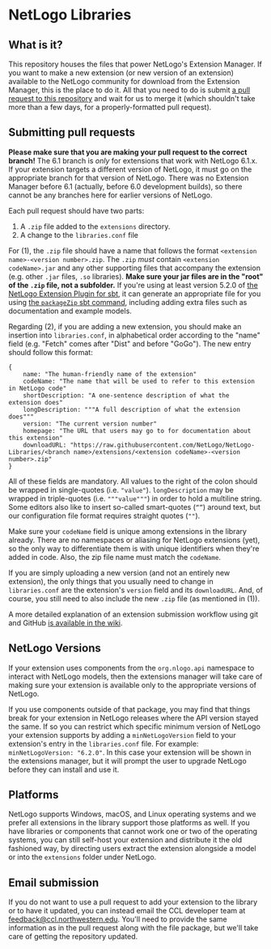 # NetLogo Libraries

## What is it?

This repository houses the files that power NetLogo's Extension Manager.  If you want to make a new extension (or new version of an extension) available to the NetLogo community for download from the Extension Manager, this is the place to do it.  All that you need to do is submit [a pull request to this repository](https://github.com/NetLogo/NetLogo-Libraries/compare) and wait for us to merge it (which shouldn't take more than a few days, for a properly-formatted pull request).

## Submitting pull requests

**Please make sure that you are making your pull request to the correct branch!**  The 6.1 branch is *only* for extensions that work with NetLogo 6.1.x.  If your extension targets a different version of NetLogo, it must go on the appropriate branch for that version of NetLogo.  There was no Extension Manager before 6.1 (actually, before 6.0 development builds), so there cannot be any branches here for earlier versions of NetLogo.

Each pull request should have two parts:

  1. A `.zip` file added to the `extensions` directory.  
  2. A change to the `libraries.conf` file

For (1), the `.zip` file should have a name that follows the format `<extension name>-<version number>.zip`.  The `.zip` *must* contain `<extension codeName>.jar` and any other supporting files that accompany the extension (e.g. other `.jar` files, `.so` libraries).  **Make sure your jar files are in the "root" of the `.zip` file, not a subfolder.**  If you're using at least version 5.2.0 of [the NetLogo Extension Plugin for sbt](https://github.com/NetLogo/NetLogo-Extension-Plugin), it can generate an appropriate file for you using [the `packageZip` sbt command](https://github.com/NetLogo/NetLogo-Extension-Plugin/blob/master/README.md#zip-package), including adding extra files such as documentation and example models. 

Regarding (2), if you are adding a new extension, you should make an insertion into `libraries.conf`, in alphabetical order according to the "name" field (e.g. "Fetch" comes after "Dist" and before "GoGo").  The new entry should follow this format:

```
{
    name: "The human-friendly name of the extension"
    codeName: "The name that will be used to refer to this extension in NetLogo code"
    shortDescription: "A one-sentence description of what the extension does"
    longDescription: """A full description of what the extension does"""
    version: "The current version number"
    homepage: "The URL that users may go to for documentation about this extension"
    downloadURL: "https://raw.githubusercontent.com/NetLogo/NetLogo-Libraries/<branch name>/extensions/<extension codeName>-<version number>.zip"
}
```

All of these fields are mandatory.  All values to the right of the colon should be wrapped in single-quotes (i.e. `"value"`).  `longDescription` may be wrapped in triple-quotes (i.e. `"""value"""`) in order to hold a multiline string.  Some editors also like to insert so-called smart-quotes (`“”`) around text, but our configuration file format requires straight quotes (`""`).

Make sure your `codeName` field is unique among extensions in the library already.  There are no namespaces or aliasing for NetLogo extensions (yet), so the only way to differentiate them is with unique identifiers when they're added in code.  Also, the zip file name must match the `codeName`.

If you are simply uploading a new version (and not an entirely new extension), the only things that you usually need to change in `libraries.conf` are the extension's `version` field and its `downloadURL`.  And, of course, you still need to also include the new `.zip` file (as mentioned in (1)).

A more detailed explanation of an extension submission workflow using git and GitHub [is available in the wiki](https://github.com/NetLogo/NetLogo-Libraries/wiki/Submission-workflow).

## NetLogo Versions

If your extension uses components from the `org.nlogo.api` namespace to interact with NetLogo models, then the extensions manager will take care of making sure your extension is available only to the appropriate versions of NetLogo.

If you use components outside of that package, you may find that things break for your extension in NetLogo releases where the API version stayed the same.  If so you can restrict which specific minimum version of NetLogo your extension supports by adding a `minNetLogoVersion` field to your extension's entry in the `libraries.conf` file.  For example: `minNetLogoVersion: "6.2.0"`.  In this case your extension will be shown in the extensions manager, but it will prompt the user to upgrade NetLogo before they can install and use it.

## Platforms

NetLogo supports Windows, macOS, and Linux operating systems and we prefer all extensions in the library support those platforms as well.  If you have libraries or components that cannot work one or two of the operating systems, you can still self-host your extension and distribute it the old fashioned way, by directing users extract the extension alongside a model or into the `extensions` folder under NetLogo.

## Email submission

If you do not want to use a pull request to add your extension to the library or to have it updated, you can instead email the CCL developer team at feedback@ccl.northwestern.edu.  You'll need to provide the same information as in the pull request along with the file package, but we'll take care of getting the repository updated.
